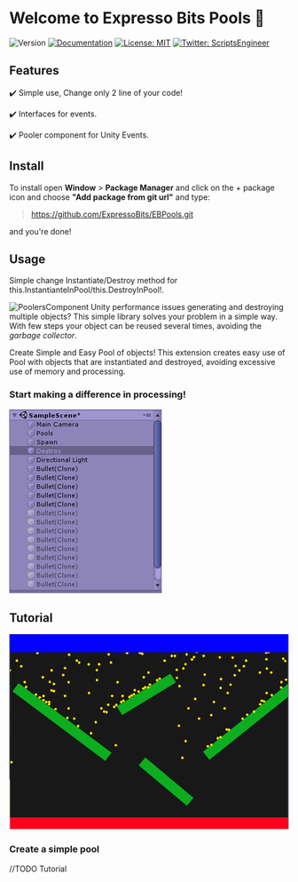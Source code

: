 # Welcome to Expresso Bits Pools 👋
![Version](https://img.shields.io/badge/version-0.9.2-blue.svg?cacheSeconds=2592000)
[![Documentation](https://img.shields.io/badge/documentation-yes-brightgreen.svg)](todo-doc)
[![License: MIT](https://img.shields.io/badge/License-MIT-yellow.svg)](MIT)
[![Twitter: ScriptsEngineer](https://img.shields.io/twitter/follow/ScriptsEngineer.svg?style=social)](https://twitter.com/ScriptsEngineer)

## Features

✔️ Simple use,  Change only 2 line of your code!

✔️ Interfaces for events.

✔️ Pooler component for Unity Events.

## Install

To install open <b>Window</b> > <b>Package Manager</b> and click on the + package icon and choose <b>"Add package from git url"</b> and type:

> https://github.com/ExpressoBits/EBPools.git

and you're done!


## Usage
Simple change Instantiate/Destroy method for this.InstantianteInPool/this.DestroyInPool!.

![PoolersComponent](https://github.com/ExpressoBits/PoolSimply/blob/master/Assets/3rd-Party/Expresso%20Bits/PoolSimply/Textures/Editor/Pool.png)
Unity performance issues generating and destroying multiple objects?
This simple library solves your problem in a simple way. With few steps your object can be reused several times, avoiding the *garbage collector*.

Create Simple and Easy Pool of objects! This extension creates easy use of Pool with objects that are instantiated and destroyed, avoiding excessive use of memory and processing.

### Start making a difference in processing!
![Poolers](https://github.com/ExpressoBits/EBPools/blob/master/Docs/poolers.png)

## Tutorial

![Demo Scene](https://github.com/ExpressoBits/EBPools/blob/master/Docs/Scene.gif)

### Create a simple pool

//TODO Tutorial
